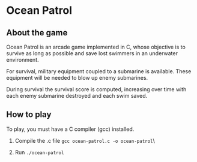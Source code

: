 # Ocean Patrol

## About the game
Ocean Patrol is an arcade game implemented in C, whose objective is to survive as long as possible and save lost swimmers in an underwater environment.

For survival, military equipment coupled to a submarine is available. These equipment will be needed to blow up enemy submarines.

During survival the survival score is computed, increasing over time with each enemy submarine destroyed and each swim saved.

## How to play
To play, you must have a C compiler (gcc) installed.

1. Compile the .c file
```gcc ocean-patrol.c -o ocean-patrol```\

2. Run
```./ocean-patrol```

